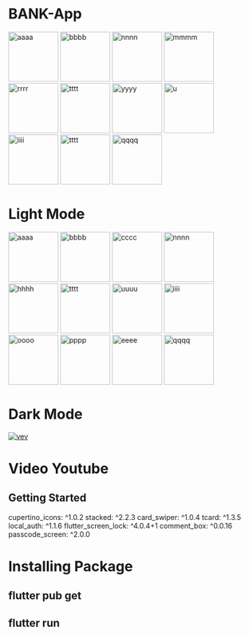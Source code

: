 # BANK-App


<a href="https://ibb.co/303892Y"><img src="https://i.ibb.co/mHjYVkF/aaaa.jpg" alt="aaaa" border="0" width=100></a>
<a href="https://ibb.co/LSV8JP2"><img src="https://i.ibb.co/R2R9BSV/bbbb.jpg" alt="bbbb" border="0" width=100></a>
<a href="https://ibb.co/ZhvfKbB"><img src="https://i.ibb.co/Cn4wvSb/nnnn.jpg" alt="nnnn" border="0" width=100></a>
<a href="https://ibb.co/k5bgZXx"><img src="https://i.ibb.co/DzcDdQt/mmmm.jpg" alt="mmmm" border="0" width=100></a>
<a href="https://ibb.co/GMVx73N"><img src="https://i.ibb.co/1X9vZJj/rrrr.jpg" alt="rrrr" border="0" width=100></a>
<a href="https://ibb.co/QD7tbKY"><img src="https://i.ibb.co/Z2R7LMc/tttt.jpg" alt="tttt" border="0" width=100></a>
<a href="https://ibb.co/JCwFBRm"><img src="https://i.ibb.co/7bdNYJj/yyyy.jpg" alt="yyyy" border="0" width=100></a>
<a href="https://ibb.co/gg5jhzX"><img src="https://i.ibb.co/dKdWxG3/u.jpg" alt="u" border="0" width=100></a>
<a href="https://ibb.co/q5zmPqb"><img src="https://i.ibb.co/8cJPSvF/iiii.jpg" alt="iiii" border="0" width=100></a>
<a href="https://ibb.co/QD7tbKY"><img src="https://i.ibb.co/Z2R7LMc/tttt.jpg" alt="tttt" border="0" width=100></a>
<a href="https://ibb.co/C54t9fD"><img src="https://i.ibb.co/3yVsFnQ/qqqq.jpg" alt="qqqq" border="0" width=100></a>
# Light Mode


<a href="https://ibb.co/0X0Q3L1"><img src="https://i.ibb.co/8ByXVwG/aaaa.jpg" alt="aaaa" border="0" width=100></a>
<a href="https://ibb.co/5KC21yJ"><img src="https://i.ibb.co/QDhXJRx/bbbb.jpg" alt="bbbb" border="0" width=100></a>
<a href="https://ibb.co/7yHQfk2"><img src="https://i.ibb.co/LpMrFNn/cccc.jpg" alt="cccc" border="0" width=100></a>
<a href="https://ibb.co/sgMHYX7"><img src="https://i.ibb.co/tHWXr1R/nnnn.jpg" alt="nnnn" border="0" width=100></a>
<a href="https://ibb.co/gMPXpZx"><img src="https://i.ibb.co/zh7LYVz/hhhh.jpg" alt="hhhh" border="0" width=100></a>
<a href="https://ibb.co/gS9L3Dz"><img src="https://i.ibb.co/PcjvN5w/tttt.jpg" alt="tttt" border="0" width=100></a>
<a href="https://ibb.co/wLbqgpk"><img src="https://i.ibb.co/26Lrhc9/uuuu.jpg" alt="uuuu" border="0" width=100></a>
<a href="https://ibb.co/zPF7nr3"><img src="https://i.ibb.co/h2cZ7yG/iiii.jpg" alt="iiii" border="0" width=100></a>
<a href="https://ibb.co/dMqgZtS"><img src="https://i.ibb.co/F3MVpX9/oooo.jpg" alt="oooo" border="0" width=100></a>
<a href="https://ibb.co/Lkd2NTM"><img src="https://i.ibb.co/vw4KXNb/pppp.jpg" alt="pppp" border="0" width=100></a>
<a href="https://ibb.co/6r0Ljss"><img src="https://i.ibb.co/DzfT0KK/eeee.jpg" alt="eeee" border="0" width=100></a>
<a href="https://ibb.co/J2m44HT"><img src="https://i.ibb.co/sQbGGq4/qqqq.jpg" alt="qqqq" border="0" width=100></a>
# Dark Mode


[<img src="https://i.ibb.co/XkYpvbR/vev.png" alt="vev" border="0"></a>](https://youtu.be/RoL9XRXmVQk)
# Video Youtube

## Getting Started

  cupertino_icons: ^1.0.2
  stacked: ^2.2.3
  card_swiper: ^1.0.4
  tcard: ^1.3.5
  local_auth: ^1.1.6
  flutter_screen_lock: ^4.0.4+1
  comment_box: ^0.0.16
  passcode_screen: ^2.0.0
# Installing Package
  
## flutter pub get
## flutter run

